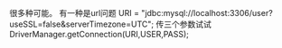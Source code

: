 ﻿很多种可能。
有一种是url问题
URI = "jdbc:mysql://localhost:3306/user?useSSL=false&serverTimezone=UTC";
传三个参数试试
DriverManager.getConnection(URI,USER,PASS);
